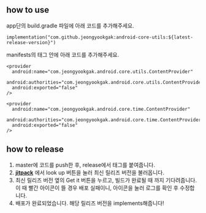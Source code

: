 ## how to use
app단의 build.gradle 파일에 아래 코드를 추가해주세요.
```
implementation("com.github.jeongyookgak:android-core-utils:${latest-release-version}")
```
manifests의 <Application> 태그 안에 아래 코드를 추가해주세요.
```
<provider
  android:name="com.jeongyookgak.android.core.utils.ContentProvider"
  android:authorities="com.jeongyookgak.android.core.utils.ContentProvider"
  android:exported="false"
/>
       
<provider
  android:name="com.jeongyookgak.android.core.time.ContentProvider"
  android:authorities="com.jeongyookgak.android.core.time.ContentProvider"
  android:exported="false"
/>
```


## how to release
1. master에 코드를 push한 후, release에서 태그를 붙여줍니다.
2. **[jitpack](https://jitpack.io/private#jeongyookgak/android-core-utils)** 에서 look up 버튼을 눌러 최신 릴리즈 버전을 불러옵니다.
3. 최신 릴리즈 버전 옆의 Get it 버튼을 누르고, 빌드가 완료될 때 까지 기다려줍니다. 이 때 빨간 아이콘이 뜰 경우 배포 실패이니, 아이콘을 눌러 로그를 확인 후 수정합니다.
4. 배포가 완료되었습니다. 해당 릴리즈 버전을 implements해줍니다!
